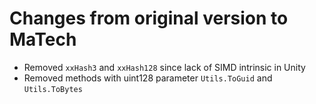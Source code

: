 ﻿# Changes from original version to MaTech

- Removed `xxHash3` and `xxHash128` since lack of SIMD intrinsic in Unity
- Removed methods with uint128 parameter `Utils.ToGuid` and `Utils.ToBytes`